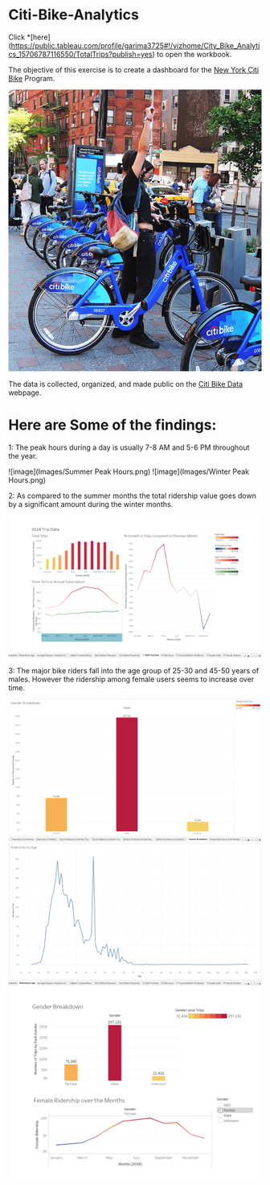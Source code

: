 
# Citi-Bike-Analytics


Click *[here] (https://public.tableau.com/profile/garima3725#!/vizhome/City_Bike_Analytics_15706787116550/TotalTrips?publish=yes) to open the workbook.


The objective of this exercise is to create a dashboard for the [New York Citi Bike](https://en.wikipedia.org/wiki/Citi_Bike) Program.

![Citi-Bikes](Images/citi-bike-station-bikes.jpg)


The data is collected, organized, and made public on the [Citi Bike Data](https://www.citibikenyc.com/system-data) webpage.


# Here are Some of the findings:

1: The peak hours during a day is usually 7-8 AM and 5-6 PM throughout the year.

![image](Images/Summer Peak Hours.png) ![image](Images/Winter Peak Hours.png)

2: As compared to the summer months the total ridership value goes down by a significant amount during the winter months.

![image](Images/ridership.png) 

3: The major bike riders fall into the age group of 25-30 and 45-50 years of males. However the ridership among female users seems to increase over time.

![image](Images/gender.png) 
![image](Images/age.png) 
![image](Images/female.png) 
